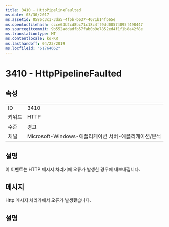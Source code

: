 ```yaml
---
title: 3410 - HttpPipelineFaulted
ms.date: 03/30/2017
ms.assetid: 8586c3c1-3da5-4f5b-b637-4671b14fb65e
ms.openlocfilehash: ccce63b2cd8bc71c18c4ff9dd00574895f498447
ms.sourcegitcommit: 9b552addadfb57fab0b9e7852ed4f1f1b8a42f8e
ms.translationtype: MT
ms.contentlocale: ko-KR
ms.lasthandoff: 04/23/2019
ms.locfileid: "61764662"
---
```

# <a name="3410---httppipelinefaulted"></a>3410 - HttpPipelineFaulted
## <a name="properties"></a>속성  
  
|||  
|-|-|  
|ID|3410|  
|키워드|HTTP|  
|수준|경고|  
|채널|Microsoft-Windows-애플리케이션 서버-애플리케이션/분석|  
  
## <a name="description"></a>설명  
 이 이벤트는 HTTP 메시지 처리기에 오류가 발생한 경우에 내보내집니다.  
  
## <a name="message"></a>메시지  
 Http 메시지 처리기에서 오류가 발생했습니다.  
  
## <a name="details"></a>설명
